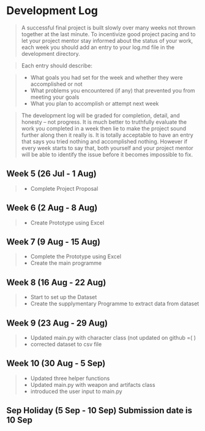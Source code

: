 # Development Log
> A successful final project is built slowly over many weeks not thrown together at the last minute. To incentivize good project pacing and to let your project mentor stay informed about the status of your work, each week you should add an entry to your log.md file in the development directory.

> Each entry should describe:

> - What goals you had set for the week and whether they were accomplished or not
> - What problems you encountered (if any) that prevented you from meeting your goals
> - What you plan to accomplish or attempt next week

> The development log will be graded for completion, detail, and honesty – not progress. It is much better to truthfully evaluate the work you completed in a week then lie to make the project sound further along then it really is. It is totally acceptable to have an entry that says you tried nothing and accomplished nothing. However if every week starts to say that, both yourself and your project mentor will be able to identify the issue before it becomes impossible to fix.

## Week 5 (26 Jul - 1 Aug)
>- Complete Project Proposal
## Week 6 (2 Aug - 8 Aug)
>- Create Prototype using Excel
## Week 7 (9 Aug - 15 Aug)
>- Complete the Prototype using Excel
>- Create the main programme
## Week 8 (16 Aug - 22 Aug)
>- Start to set up the Dataset
>- Create the supplymentary Programme to extract data from dataset
## Week 9 (23 Aug - 29 Aug)
>- Updated main.py with character class (not updated on github =( )
>- corrected dataset to csv file
## Week 10 (30 Aug - 5 Sep)
>- Updated three helper functions
>- Updated main.py with weapon and artifacts class
>- introduced the user input to main.py
## Sep Holiday (5 Sep - 10 Sep) **Submission date is 10 Sep**
